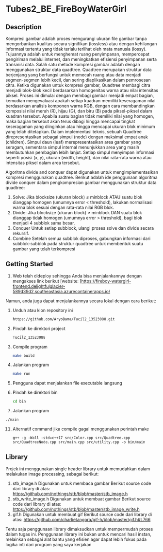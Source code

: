 # Tubes2_BE_FireBoyWaterGirl

## Description
Kompresi gambar adalah proses mengurangi ukuran file gambar tanpa mengorbankan kualitas secara signifikan (lossless) atau dengan kehilangan informasi tertentu yang tidak terlalu terlihat oleh mata manusia (lossy). Tujuannya adalah untuk menghemat ruang penyimpanan, mempercepat pengiriman melalui internet, dan meningkatkan efisiensi penyimpanan serta transmisi data. Salah satu metode kompresi gambar adalah dengan menggunakan struktur data quadtree. Quadtree merupakan struktur data berjenjang yang berfungsi untuk memecah ruang atau data menjadi segmen-segmen lebih kecil, dan sering diaplikasikan dalam pemrosesan citra. Ketika digunakan untuk kompresi gambar, Quadtree membagi citra menjadi blok-blok kecil berdasarkan homogenitas warna atau nilai intensitas piksel. Proses ini dimulai dengan membagi gambar menjadi empat bagian, kemudian mengevaluasi apakah setiap kuadran memiliki keseragaman nilai berdasarkan analisis komponen warna RGB, dengan cara membandingkan komposisi nilai merah (R), hijau (G), dan biru (B) pada piksel-piksel dalam kuadran tersebut. Apabila suatu bagian tidak memiliki nilai yang homogen, maka bagian tersebut akan terus dibagi hingga mencapai tingkat keseragaman yang diinginkan atau hingga mencapai ukuran blok minimum yang telah ditetapkan.
Dalam implementasi teknis, sebuah Quadtree direpresentasikan sebagai simpul (node) dengan maksimal empat anak (children). Simpul daun (leaf) merepresentasikan area gambar yang seragam, sementara simpul internal menunjukkan area yang masih membutuhkan pembagian lebih lanjut. Setiap simpul menyimpan informasi seperti posisi (x, y), ukuran (width, height), dan nilai rata-rata warna atau intensitas piksel dalam area tersebut.

Algoritma divide and conquer dapat digunakan untuk mengimplementasikan kompresi menggunakan quadtree. Berikut adalah ide penggunaan algoritma divide conquer dalam pengkompresian gambar menggunakan struktur data quadtree:

1.	Solve: 
Jika blocksize (ukuran block) ≤ minblock ATAU suatu blok dianggap homogen (umumnya error < threshold), lakukan normalisasi warna blok sesuai dengan rata-rata nilai RGB blok.
2.	Divide:
Jika blocksize (ukuran block) ≥ minblock DAN suatu blok dianggap tidak homogen (umumnya error > threshold), bagi blok menjadi 4 subblok sama besar.
3.	Conquer
Untuk setiap subblock, ulangi proses solve dan divide secara rekursif.
4.	Combine
Setelah semua subblok diproses, gabungkan informasi dari subblok-subblok pada struktur quadtree untuk membentuk suatu gambar yang telah terkompresi


## Getting Started
1. Web telah dideploy sehingga Anda bisa menjalankannya dengan mengakses link berikut
   [website: ]https://fireboy-watergirl-frontend.delightfulglacier-589d39d2.southeastasia.azurecontainerapps.io/

Namun, anda juga dapat menjalankannya secara lokal dengan cara berikut:
1. Unduh atau klon repository ini
   ```bash
   https://github.com/AryoBama/Tucil2_13523088.git
   ```
5. Pindah ke direktori project
   ```bash
   Tucil2_13523088
   ```
6. Compile program
   ```bash
   make build
   ```
7. Jalankan program
   ```bash
   make run
   ```
8. Pengguna dapat menjalankan file executable langsung

9. Pindah ke direktori bin
   ```bash
   cd bin
   ```
10. Jalankan program
   ```bash
   ./main
   ```
11. Alternatif command jika compile gagal menggunakan perintah make
    ```
    g++ -g -Wall -std=c++17 src/Color.cpp src/Quadtree.cpp src/QuadtreeNode.cpp src/main.cpp src/utility.cpp -o bin/main
    ```
## Library
Projek ini menggunakan single header library untuk memudahkan dalam melakukan image processing, sebagai berikut:
1.	stb_image.h
Digunakan untuk membaca gambar
Berikut source code dari library di atas: 
https://github.com/nothings/stb/blob/master/stb_image.h
2.	stb_write_image.h
Digunakan untuk membuat gambar
Berikut source code dari library di atas:
https://github.com/nothings/stb/blob/master/stb_image_write.h
3.	gif.h
Digunakan untuk membuat gif
Berikut source code dari library di atas:
https://github.com/charlietangora/gif-h/blob/master/gif.h#L766

Tentu saja penggunaan library dimaksudkan untuk mempermudah proses dalam tugas ini. Penggunaan library ini bukan untuk mencari hasil instan, melainkan sebagai alat bantu yang efisien agar dapat lebih fokus pada logika inti dari program yang saya kerjakan
